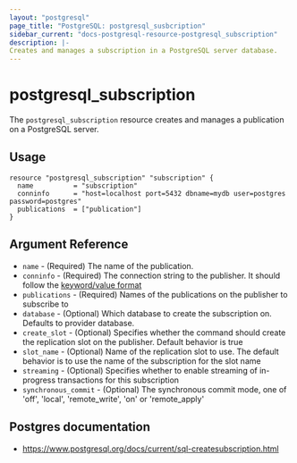 ```yaml
---
layout: "postgresql"
page_title: "PostgreSQL: postgresql_susbcription"
sidebar_current: "docs-postgresql-resource-postgresql_subscription"
description: |-
Creates and manages a subscription in a PostgreSQL server database.
---
```


# postgresql_subscription

The `postgresql_subscription` resource creates and manages a publication on a PostgreSQL
server.

## Usage

```hcl
resource "postgresql_subscription" "subscription" {
  name          = "subscription"
  conninfo      = "host=localhost port=5432 dbname=mydb user=postgres password=postgres"
  publications  = ["publication"]
}
```

## Argument Reference

- `name` - (Required) The name of the publication.
- `conninfo` - (Required) The connection string to the publisher. It should follow the [keyword/value format](https://www.postgresql.org/docs/current/libpq-connect.html#LIBPQ-CONNSTRING)
- `publications` - (Required) Names of the publications on the publisher to subscribe to
- `database` - (Optional) Which database to create the subscription on. Defaults to provider database.
- `create_slot` - (Optional) Specifies whether the command should create the replication slot on the publisher. Default behavior is true
- `slot_name` - (Optional) Name of the replication slot to use. The default behavior is to use the name of the subscription for the slot name
- `streaming` - (Optional) Specifies whether to enable streaming of in-progress transactions for this subscription
- `synchronous_commit` - (Optional) The synchronous commit mode, one of 'off', 'local', 'remote_write', 'on' or 'remote_apply'

## Postgres documentation
- https://www.postgresql.org/docs/current/sql-createsubscription.html